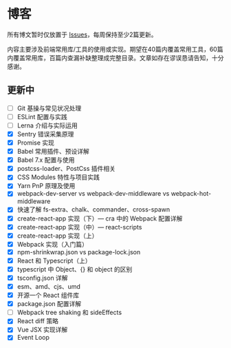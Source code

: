 # 博客

所有博文暂时仅放置于 [Issues](https://github.com/wjcj/blog/issues)，每周保持至少2篇更新。

内容主要涉及前端常用库/工具的使用或实现。期望在40篇内覆盖常用工具，60篇内覆盖常用库，百篇内查漏补缺整理成完整目录。文章如存在谬误恳请告知，十分感谢。

## 更新中

- [ ] Git 基操与常见状况处理
- [ ] ESLint 配置与实践
- [ ] Lerna 介绍与实际运用
- [x] Sentry 错误采集原理
- [x] Promise 实现
- [x] Babel 常用插件、预设详解
- [x] Babel 7.x 配置与使用
- [x] postcss-loader、PostCss 插件相关
- [x] CSS Modules 特性与项目实践
- [x] Yarn PnP 原理及使用
- [x] webpack-dev-server vs webpack-dev-middleware vs webpack-hot-middleware
- [x] 快速了解 fs-extra、chalk、commander、cross-spawn
- [x] create-react-app 实现（下）— cra 中的 Webpack 配置详解
- [x] create-react-app 实现（中）— react-scripts
- [x] create-react-app 实现（上）
- [x] Webpack 实现（入门篇）
- [x] npm-shrinkwrap.json vs package-lock.json
- [x] React 和 Typescript（上）
- [x] typescript 中 Object、{} 和 object 的区别
- [x] tsconfig.json 详解
- [x] esm、amd、cjs、umd
- [x] 开源一个 React 组件库
- [x] package.json 配置详解
- [ ] Webpack tree shaking 和 sideEffects
- [x] React diff 策略
- [x] Vue JSX 实现详解
- [x] Event Loop
